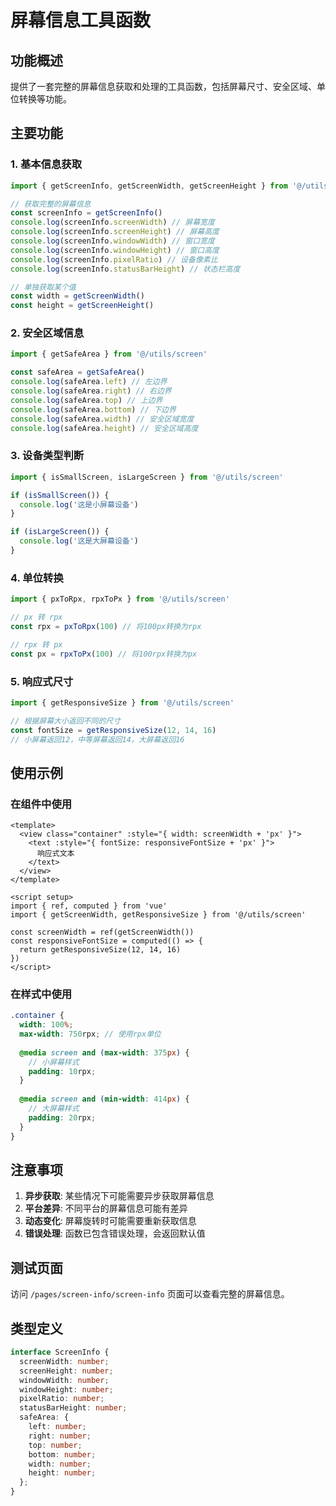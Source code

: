 # 屏幕信息工具函数

## 功能概述

提供了一套完整的屏幕信息获取和处理的工具函数，包括屏幕尺寸、安全区域、单位转换等功能。

## 主要功能

### 1. 基本信息获取

```typescript
import { getScreenInfo, getScreenWidth, getScreenHeight } from '@/utils/screen'

// 获取完整的屏幕信息
const screenInfo = getScreenInfo()
console.log(screenInfo.screenWidth) // 屏幕宽度
console.log(screenInfo.screenHeight) // 屏幕高度
console.log(screenInfo.windowWidth) // 窗口宽度
console.log(screenInfo.windowHeight) // 窗口高度
console.log(screenInfo.pixelRatio) // 设备像素比
console.log(screenInfo.statusBarHeight) // 状态栏高度

// 单独获取某个值
const width = getScreenWidth()
const height = getScreenHeight()
```

### 2. 安全区域信息

```typescript
import { getSafeArea } from '@/utils/screen'

const safeArea = getSafeArea()
console.log(safeArea.left) // 左边界
console.log(safeArea.right) // 右边界
console.log(safeArea.top) // 上边界
console.log(safeArea.bottom) // 下边界
console.log(safeArea.width) // 安全区域宽度
console.log(safeArea.height) // 安全区域高度
```

### 3. 设备类型判断

```typescript
import { isSmallScreen, isLargeScreen } from '@/utils/screen'

if (isSmallScreen()) {
  console.log('这是小屏幕设备')
}

if (isLargeScreen()) {
  console.log('这是大屏幕设备')
}
```

### 4. 单位转换

```typescript
import { pxToRpx, rpxToPx } from '@/utils/screen'

// px 转 rpx
const rpx = pxToRpx(100) // 将100px转换为rpx

// rpx 转 px
const px = rpxToPx(100) // 将100rpx转换为px
```

### 5. 响应式尺寸

```typescript
import { getResponsiveSize } from '@/utils/screen'

// 根据屏幕大小返回不同的尺寸
const fontSize = getResponsiveSize(12, 14, 16)
// 小屏幕返回12，中等屏幕返回14，大屏幕返回16
```

## 使用示例

### 在组件中使用

```vue
<template>
  <view class="container" :style="{ width: screenWidth + 'px' }">
    <text :style="{ fontSize: responsiveFontSize + 'px' }">
      响应式文本
    </text>
  </view>
</template>

<script setup>
import { ref, computed } from 'vue'
import { getScreenWidth, getResponsiveSize } from '@/utils/screen'

const screenWidth = ref(getScreenWidth())
const responsiveFontSize = computed(() => {
  return getResponsiveSize(12, 14, 16)
})
</script>
```

### 在样式中使用

```scss
.container {
  width: 100%;
  max-width: 750rpx; // 使用rpx单位
  
  @media screen and (max-width: 375px) {
    // 小屏幕样式
    padding: 10rpx;
  }
  
  @media screen and (min-width: 414px) {
    // 大屏幕样式
    padding: 20rpx;
  }
}
```

## 注意事项

1. **异步获取**: 某些情况下可能需要异步获取屏幕信息
2. **平台差异**: 不同平台的屏幕信息可能有差异
3. **动态变化**: 屏幕旋转时可能需要重新获取信息
4. **错误处理**: 函数已包含错误处理，会返回默认值

## 测试页面

访问 `/pages/screen-info/screen-info` 页面可以查看完整的屏幕信息。

## 类型定义

```typescript
interface ScreenInfo {
  screenWidth: number;
  screenHeight: number;
  windowWidth: number;
  windowHeight: number;
  pixelRatio: number;
  statusBarHeight: number;
  safeArea: {
    left: number;
    right: number;
    top: number;
    bottom: number;
    width: number;
    height: number;
  };
}
``` 